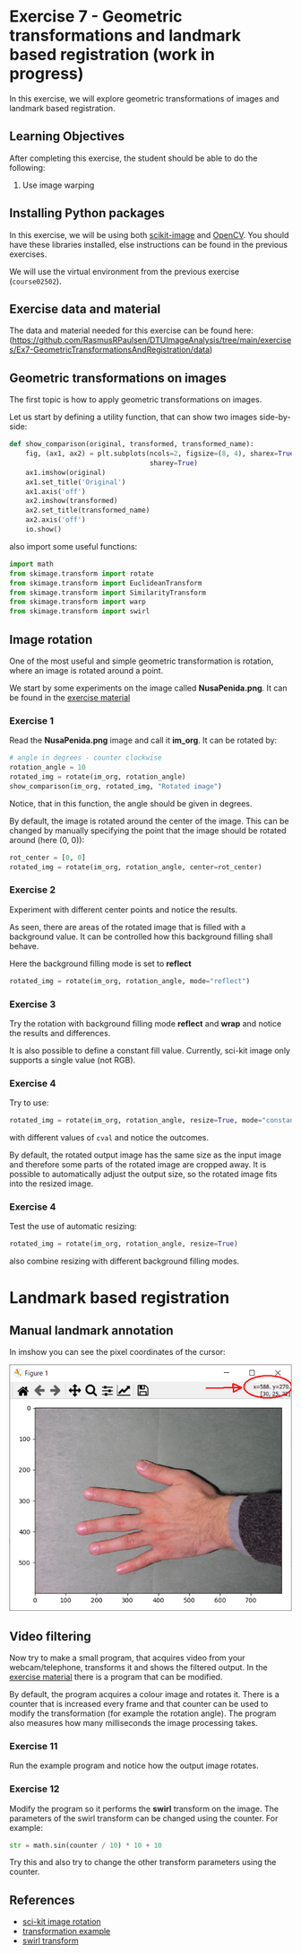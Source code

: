# Exercise 7 - Geometric transformations and landmark based registration (work in progress)

In this exercise, we will explore geometric transformations of images and landmark based registration.


## Learning Objectives

After completing this exercise, the student should be able to do the following:

1. Use image warping


## Installing Python packages

In this exercise, we will be using both [scikit-image](https://scikit-image.org/) and [OpenCV](https://opencv.org/). You should have these libraries installed, else instructions can be found in the previous exercises.

We will use the virtual environment from the previous exercise (`course02502`). 

## Exercise data and material

The data and material needed for this exercise can be found here:
(https://github.com/RasmusRPaulsen/DTUImageAnalysis/tree/main/exercises/Ex7-GeometricTransformationsAndRegistration/data)

## Geometric transformations on images

The first topic is how to apply geometric transformations on images. 

Let us start by defining a utility function, that can show two images side-by-side:

```python
def show_comparison(original, transformed, transformed_name):
    fig, (ax1, ax2) = plt.subplots(ncols=2, figsize=(8, 4), sharex=True,
                                   sharey=True)
    ax1.imshow(original)
    ax1.set_title('Original')
    ax1.axis('off')
    ax2.imshow(transformed)
    ax2.set_title(transformed_name)
    ax2.axis('off')
    io.show()
```

also import some useful functions:

``` python
import math
from skimage.transform import rotate
from skimage.transform import EuclideanTransform
from skimage.transform import SimilarityTransform
from skimage.transform import warp
from skimage.transform import swirl
```

## Image rotation

One of the most useful and simple geometric transformation is rotation, where an image is rotated around a point. 

We start by some experiments on the image called **NusaPenida.png**. It can be found in the [exercise material](https://github.com/RasmusRPaulsen/DTUImageAnalysis/tree/main/exercises/Ex7-GeometricTransformationsAndRegistration/data)

### Exercise 1

Read the **NusaPenida.png** image and call it **im_org**. It can be rotated by:

``` python
# angle in degrees - counter clockwise
rotation_angle = 10
rotated_img = rotate(im_org, rotation_angle)
show_comparison(im_org, rotated_img, "Rotated image")
```

Notice, that in this function, the angle should be given in degrees.

By default, the image is rotated around the center of the image. This can be changed by manually specifying the point that the image should be rotated around (here (0, 0)):

``` python
rot_center = [0, 0]
rotated_img = rotate(im_org, rotation_angle, center=rot_center)
```

### Exercise 2

Experiment with different center points and notice the results.

As seen, there are areas of the rotated image that is filled with a background value. It can be controlled how this background filling shall behave.

Here the background filling mode is set to **reflect**

``` python
rotated_img = rotate(im_org, rotation_angle, mode="reflect")
```

### Exercise 3

Try the rotation with background filling mode **reflect** and **wrap** and notice the results and differences.

It is also possible to define a constant fill value. Currently, sci-kit image only supports a single value (not RGB). 

### Exercise 4
Try to use:

``` python
rotated_img = rotate(im_org, rotation_angle, resize=True, mode="constant", cval=1)
```

with different values of `cval` and notice the outcomes.

By default, the rotated output image has the same size as the input image and therefore some parts of the rotated image are cropped away. It is possible to automatically adjust the output size, so the rotated image fits into the resized image.

### Exercise 4

Test the use of automatic resizing:

``` python
rotated_img = rotate(im_org, rotation_angle, resize=True)
```

also combine resizing with different background filling modes.


# Landmark based registration


## Manual landmark annotation

In imshow you can see the pixel coordinates of the cursor:

![imshow image coordinates](figs/imshow_coordinates.png)



## Video filtering

Now try to make a small program, that acquires video from your webcam/telephone, transforms it and shows the filtered output. In the [exercise material](https://github.com/RasmusRPaulsen/DTUImageAnalysis/tree/main/exercises/Ex7-GeometricTransformationsAndRegistration/data)
 there is a program that can be modified. 

By default, the program acquires a colour image and rotates it. There is a counter that is increased every frame and that counter can be used to modify the transformation (for example the rotation angle). The program also measures how many milliseconds the image processing takes. 

### Exercise 11

Run the example program and notice how the output image rotates.

### Exercise 12

Modify the program so it performs the **swirl** transform on the image. The parameters of the swirl transform can be changed using the counter. For example:

``` python
str = math.sin(counter / 10) * 10 + 10
```

Try this and also try to change the other transform parameters using the counter.


## References
- [sci-kit image rotation](https://scikit-image.org/docs/stable/api/skimage.transform.html#skimage.transform.rotate)
- [transformation example](https://scikit-image.org/docs/stable/auto_examples/transform/plot_geometric.html#sphx-glr-auto-examples-transform-plot-geometric-py)
- [swirl transform](https://scikit-image.org/docs/stable/auto_examples/transform/plot_swirl.html#sphx-glr-auto-examples-transform-plot-swirl-py
)

